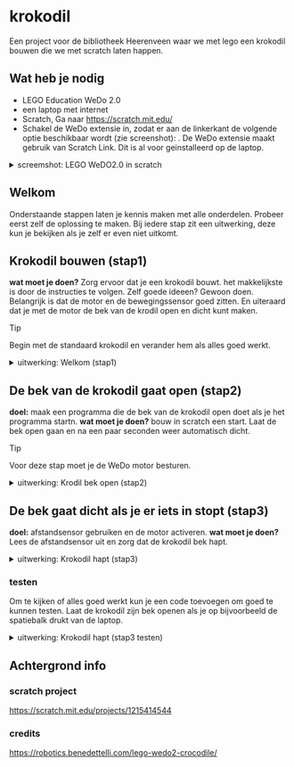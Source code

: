 # krokodil
Een project voor de bibliotheek Heerenveen waar we met lego een krokodil bouwen die we met scratch laten happen. 

## Wat heb je nodig
- LEGO Education WeDo 2.0
- een laptop met internet
- Scratch, Ga naar https://scratch.mit.edu/
- Schakel de WeDo extensie in, zodat er aan de linkerkant de volgende optie beschikbaar wordt (zie screenshot):
. De WeDo extensie maakt gebruik van Scratch Link. Dit is al voor geinstalleerd op de laptop.

<details>
<summary>screemshot: LEGO WeDO2.0 in scratch</summary>

![wedo extension](images/scratch_wedo_extension.png)

</details>


## Welkom 
Onderstaande stappen laten je kennis maken met alle onderdelen. Probeer eerst zelf de oplossing te maken. Bij iedere stap zit een uitwerking, deze kun je bekijken als je zelf er even niet uitkomt.

## Krokodil bouwen (stap1)
**wat moet je doen?** Zorg ervoor dat je een krokodil bouwt. het makkelijkste is door de instructies te volgen. 
Zelf goede ideeen? Gewoon doen. Belangrijk is dat de motor en de bewegingssensor goed zitten. En uiteraard dat je met de motor de bek van de krodil open en dicht kunt maken. 

> [!TIP]
> Begin met de standaard krokodil en verander hem als alles goed werkt.

<details>
<summary>uitwerking: Welkom (stap1)</summary>

![LEGO WeDO2.0: stap1.](images/krokodil_stap1.jpg)

</details>

## De bek van de krokodil gaat open (stap2)
**doel:** maak een programma die de bek van de krokodil open doet als je het programma startn.
**wat moet je doen?** bouw in scratch een start. Laat de bek open gaan en na een paar seconden weer automatisch dicht.

> [!TIP]
> Voor deze stap moet je de WeDo motor besturen. 


<details>
<summary>uitwerking: Krodil bek open (stap2)</summary>

![scratch: stap2](images/krokodil_stap2.jpg)

</details>


## De bek gaat dicht als je er iets in stopt (stap3)
**doel:** afstandsensor gebruiken en de motor activeren.
**wat moet je doen?** Lees de afstandsensor uit en zorg dat de krokodil bek hapt. 

<details>
<summary>uitwerking: Krokodil hapt (stap3)</summary>

![scratch: stap3](images/krokodil_stap3.jpg)

</details>

### testen
Om te kijken of alles goed werkt kun je een code toevoegen om goed te kunnen testen. Laat de krokodil zijn bek openen als je op bijvoorbeeld de spatiebalk drukt van de laptop.
<details>
<summary>uitwerking: Krokodil hapt (stap3 testen)</summary>

![scratch: stap3 tip](images/krokodil_stap3_tip.jpg)

</details>


## Achtergrond info 

### scratch project 
<https://scratch.mit.edu/projects/1215414544>

### credits 
<https://robotics.benedettelli.com/lego-wedo2-crocodile/>